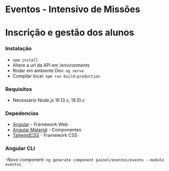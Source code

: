 # Eventos - Intensivo de Missões #
# Inscrição e gestão dos alunos #

### Instalação ###
 - `npm install`
 - Altere a url da API em /environments
 - Rodar em ambiente Dev: `ng serve`
 - Compilar local: `npm run build:production`
 
### Requisitos ###
 - Necessário Node.js 16.13.x, 18.10.x

### Depedencias ### 
- [Angular](https://angular.io/) - Framework Web
- [Angular Material](https://material.angular.io/) - Componentes
- [TailwindCSS](https://tailwindcss.com/) - Framework CSS

### Angular CLI ###
-Novo component: `ng generate component painel/eventos/evento --module eventos`
 